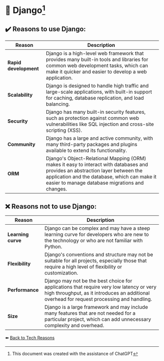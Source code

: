 # 🐍 Django[^1]

## ✔️ Reasons to use Django:

| Reason      | Description |
| ----------- | ----------- |
|**Rapid development**|Django is a high-level web framework that provides many built-in tools and libraries for common web development tasks, which can make it quicker and easier to develop a web application.|
|**Scalability**|Django is designed to handle high traffic and large-scale applications, with built-in support for caching, database replication, and load balancing.|
|**Security**|Django has many built-in security features, such as protection against common web vulnerabilities like SQL injection and cross-site scripting (XSS).|
|**Community**|Django has a large and active community, with many third-party packages and plugins available to extend its functionality.|
|**ORM**|Django's Object-Relational Mapping (ORM) makes it easy to interact with databases and provides an abstraction layer between the application and the database, which can make it easier to manage database migrations and changes.|

## ❌ Reasons not to use Django:

| Reason      | Description |
| ----------- | ----------- |
|**Learning curve**|Django can be complex and may have a steep learning curve for developers who are new to the technology or who are not familiar with Python.|
|**Flexibility**|Django's conventions and structure may not be suitable for all projects, especially those that require a high level of flexibility or customization.|
|**Performance**|Django may not be the best choice for applications that require very low latency or very high throughput, as it introduces an additional overhead for request processing and handling.|
|**Size**|Django is a large framework and may include many features that are not needed for a particular project, which can add unnecessary complexity and overhead.|

⬅️ [Back to Tech Reasons](./tech-stack-reasons.md)

[^1]: This document was created with the assistance of ChatGPT

